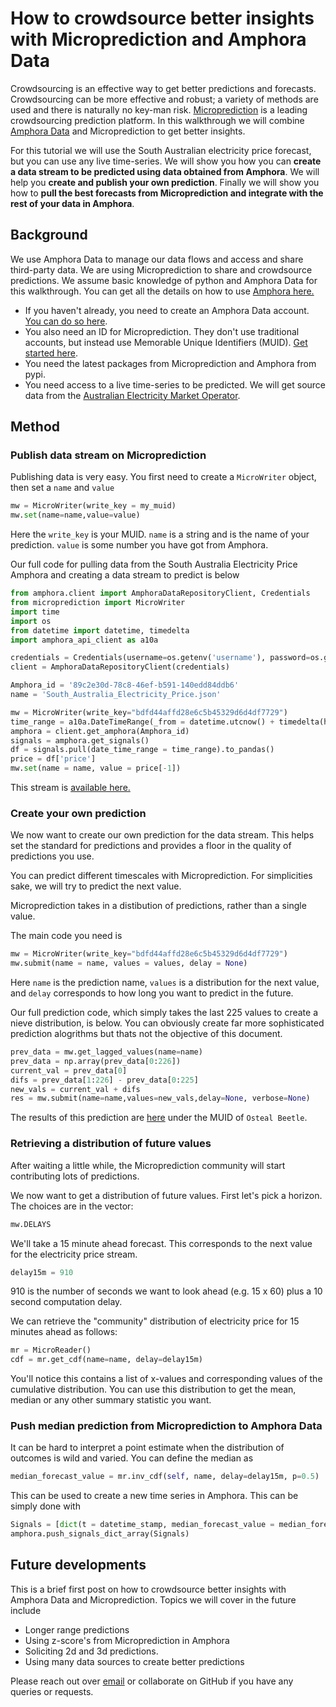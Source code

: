 # How to crowdsource better insights with Microprediction and Amphora Data

Crowdsourcing is an effective way to get better predictions and forecasts. Crowdsourcing can be more effective and robust; a variety of methods are used and there is naturally no key-man risk. [Microprediction](https://www.microprediction.org/) is a leading crowdsourcing prediction platform. In this walkthrough we will combine [Amphora Data](https://amphoradata.com) and Microprediction to get better insights.

For this tutorial we will use the South Australian electricity price forecast, but you can use any live time-series. We will show you how you can **create a data stream to be predicted using data obtained from Amphora**. We will help you **create and publish your own prediction**. Finally we will show you how to **pull the best forecasts from Microprediction and integrate with the rest of your data in Amphora**.

## Background

We use Amphora Data to manage our data flows and access and share third-party data. We are using Microprediction to share and crowdsource predictions. We assume basic knowledge of python and Amphora Data for this walkthrough. You can get all the details on how to use [Amphora here.](https://www.amphoradata.com/docs/contents/)

* If you haven't already, you need to create an Amphora Data account. [You can do so here](https://identity.amphoradata.com/Register). 
* You also need an ID for Microprediction. They don't use traditional accounts, but instead use Memorable Unique Identifiers (MUID). [Get started here](https://www.microprediction.org/muids.html).
* You need the latest packages from Microprediction and Amphora from pypi.
* You need access to a live time-series to be predicted. We will get source data from the [Australian Electricity Market Operator](https://aemo.com.au/en/energy-systems/electricity/national-electricity-market-nem/data-nem/data-dashboard-nem). 
    
## Method

### Publish data stream on Microprediction
Publishing data is very easy. You first need to create a `MicroWriter` object, then set a `name` and `value`
```py
mw = MicroWriter(write_key = my_muid)
mw.set(name=name,value=value)
```
Here the `write_key` is your MUID. `name` is a string and is the name of your prediction. `value` is some number you have got from Amphora.

Our full code for pulling data from the South Australia Electricity Price Amphora and creating a data stream to predict is below
```py
from amphora.client import AmphoraDataRepositoryClient, Credentials
from microprediction import MicroWriter
import time
import os
from datetime import datetime, timedelta
import amphora_api_client as a10a

credentials = Credentials(username=os.getenv('username'), password=os.getenv('password'))
client = AmphoraDataRepositoryClient(credentials) 

Amphora_id = '89c2e30d-78c8-46ef-b591-140edd84ddb6'
name = 'South_Australia_Electricity_Price.json'

mw = MicroWriter(write_key="bdfd44affd28e6c5b45329d6d4df7729")
time_range = a10a.DateTimeRange(_from = datetime.utcnow() + timedelta(hours=-1) , to= datetime.utcnow() )
amphora = client.get_amphora(Amphora_id)
signals = amphora.get_signals()
df = signals.pull(date_time_range = time_range).to_pandas()
price = df['price']
mw.set(name = name, value = price[-1])
```
This stream is [available here.](https://www.microprediction.org/stream_dashboard.html?stream=South_Australia_Electricity_Price)

### Create your own prediction

We now want to create our own prediction for the data stream. This helps set the standard for predictions and provides a floor in the quality of predictions you use.

You can predict different timescales with Microprediction. For simplicities sake, we will try to predict the next value.

Microprediction takes in a distibution of predictions, rather than a single value. 

The main code you need is 
```py
mw = MicroWriter(write_key="bdfd44affd28e6c5b45329d6d4df7729")
mw.submit(name = name, values = values, delay = None)
```
Here `name` is the prediction name, `values` is a distribution for the next value, and `delay` corresponds to how long you want to predict in the future.

Our full prediction code, which simply takes the last 225 values to create a nieve distribution, is below. You can obviously create far more sophisticated prediction alogrithms but thats not the objective of this document.
```py
prev_data = mw.get_lagged_values(name=name)
prev_data = np.array(prev_data[0:226])
current_val = prev_data[0]
difs = prev_data[1:226] - prev_data[0:225]
new_vals = current_val + difs
res = mw.submit(name=name,values=new_vals,delay=None, verbose=None)
```
The results of this prediction are [here](https://www.microprediction.org/stream_dashboard.html?stream=South_Australia_Electricity_Price) under the MUID of `Osteal Beetle`.

### Retrieving a distribution of future values

After waiting a little while, the Microprediction community will start contributing lots of predictions.

We now want to get a distribution of future values. First let's pick a horizon. The choices are in the vector:
```py
mw.DELAYS
```
We'll take a 15 minute ahead forecast. This corresponds to the next value for the electricity price stream.
```py
delay15m = 910
```
910 is the number of seconds we want to look ahead (e.g. 15 x 60) plus a 10 second computation delay.

We can retrieve the "community" distribution of electricity price for 15 minutes ahead as follows: 
```py
mr = MicroReader()
cdf = mr.get_cdf(name=name, delay=delay15m)
```    
You'll notice this contains a list of x-values and corresponding values of the cumulative distribution. You can use this distribution to get the mean, median or any other summary statistic you want. 

### Push median prediction from Microprediction to Amphora Data

It can be hard to interpret a point estimate when the distribution of outcomes is wild and varied. You can define the median as 
```py
median_forecast_value = mr.inv_cdf(self, name, delay=delay15m, p=0.5)
```
    
This can be used to create a new time series in Amphora. This can be simply done with 
```py
Signals = [dict(t = datetime_stamp, median_forecast_value = median_forecast_value)] 
amphora.push_signals_dict_array(Signals) 
```    
    
## Future developments

This is a brief first post on how to crowdsource better insights with Amphora Data and Microprediction. Topics we will cover in the future include
* Longer range predictions
* Using z-score's from Microprediction in Amphora
* Soliciting 2d and 3d predictions. 
* Using many data sources to create better predictions

Please reach out over [email](mailto:contact@amphoradata.com) or collaborate on GitHub if you have any queries or requests.
